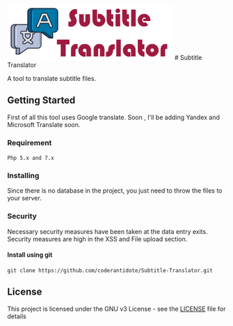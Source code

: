 <img src="src/lib/img/banner.png" width="381" height="124">
# Subtitle Translator

A tool to translate subtitle files.

## Getting Started

First of all this tool uses Google translate. Soon , I'll be adding Yandex and Microsoft Translate soon.

### Requirement
```
Php 5.x and 7.x
```
### Installing

Since there is no database in the project, you just need to throw the files to your server.

### Security

Necessary security measures have been taken at the data entry exits. Security measures are high in the XSS and File upload section.

#### Install using git
```
git clone https://github.com/coderantidote/Subtitle-Translator.git
```

## License

This project is licensed under the GNU v3 License - see the [LICENSE](LICENSE) file for details
